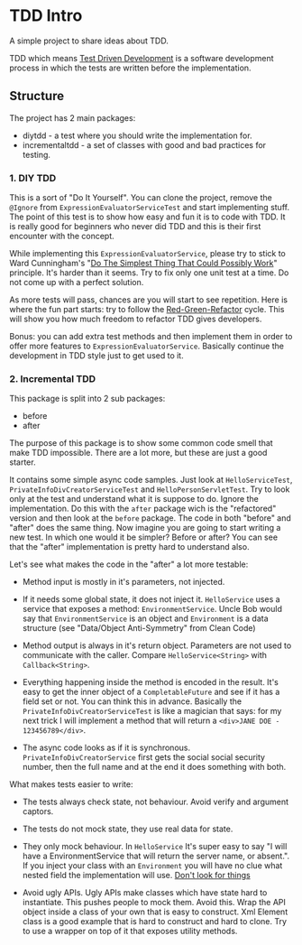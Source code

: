 # TDD Intro
A simple project to share ideas about TDD.

TDD which means [Test Driven Development](https://en.wikipedia.org/wiki/Test-driven_development) is a software development process in which the tests are written before the implementation.

## Structure

The project has 2 main packages:

 - diytdd - a test where you should write the implementation for.
 - incrementaltdd - a set of classes with good and bad practices for testing.

### 1. DIY TDD

This is a sort of "Do It Yourself". You can clone the project, remove the `@Ignore` from `ExpressionEvaluatorServiceTest` and start implementing stuff. The point of this test is to show how easy and fun it is to code with TDD. It is really good for beginners who never did TDD and this is their first encounter with the concept.

While implementing this `ExpressionEvaluatorService`, please try to stick to Ward Cunningham's "[Do The Simplest Thing That Could Possibly Work](http://c2.com/xp/DoTheSimplestThingThatCouldPossiblyWork.html)" principle. It's harder than it seems. Try to fix only one unit test at a time. Do not come up with a perfect solution.

As more tests will pass, chances are you will start to see repetition. Here is where the fun part starts: try to follow the [Red-Green-Refactor](http://blog.cleancoder.com/uncle-bob/2014/12/17/TheCyclesOfTDD.html) cycle. This will show you how much freedom to refactor TDD gives developers.

Bonus: you can add extra test methods and then implement them in order to offer more features to `ExpressionEvaluatorService`. Basically continue the development in TDD style just to get used to it.

### 2. Incremental TDD

This package is split into 2 sub packages:

 - before
 - after
 
The purpose of this package is to show some common code smell that make TDD impossible. There are a lot more, but these are just a good starter.

It contains some simple async code samples. Just look at `HelloServiceTest`, `PrivateInfoDivCreatorServiceTest` and `HelloPersonServletTest`.
Try to look only at the test and understand what it is suppose to do. Ignore the implementation. Do this with the `after` package wich is the "refactored" version and then look at the `before` package.
The code in both "before" and "after" does the same thing. Now imagine you are going to start writing a new test. In which one would it be simpler? Before or after?
You can see that the "after" implementation is pretty hard to understand also.

Let's see what makes the code in the "after" a lot more testable:
 
 - Method input is mostly in it's parameters, not injected.
 
 - If it needs some global state, it does not inject it. `HelloService` uses a service that exposes a method: `EnvironmentService`. 
 Uncle Bob would say that `EnvironmentService` is an object and `Environment` is a data structure (see "Data/Object Anti-Symmetry" from Clean Code)
 
 - Method output is always in it's return object. Parameters are not used to communicate with the caller. Compare `HelloService<String>` with `Callback<String>`.
 
 - Everything happening inside the method is encoded in the result. It's easy to get the inner object of a `CompletableFuture` and see if it has a field set or not.
 You can think this in advance. Basically the `PrivateInfoDivCreatorServiceTest` is like a magician that says: for my next trick I will implement a method that will return a `<div>JANE DOE - 123456789</div>`.
 
 - The async code looks as if it is synchronous. `PrivateInfoDivCreatorService` first gets the social social security number, then the full name and at the end it does something with both.
 
What makes tests easier to write:

 - The tests always check state, not behaviour. Avoid verify and argument captors.
 
 - The tests do not mock state, they use real data for state.
 
 - They only mock behaviour. In `HelloService` It's super easy to say "I will have a EnvironmentService that will return the server name, or absent.".
 If you inject your class with an `Environment` you will have no clue what nested field the implementation will use. [Don't look for things](https://www.youtube.com/watch?v=RlfLCWKxHJ0&feature=youtu.be&t=583)
 
 - Avoid ugly APIs. Ugly APIs make classes which have state hard to instantiate. This pushes people to mock them. Avoid this. Wrap the API object inside a class of your own that is easy to construct.
 Xml Element class is a good example that is hard to construct and hard to clone. Try to use a wrapper on top of it that exposes utility methods.